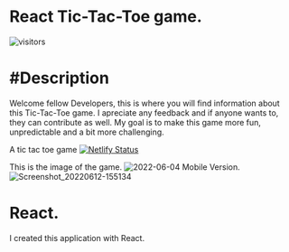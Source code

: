 # React Tic-Tac-Toe game.
![visitors](https://visitor-badge.glitch.me/badge?page_id=Bortiz1993.id)

# #Description
Welcome fellow Developers, this is where you will find information about this Tic-Tac-Toe game. I apreciate any feedback and if anyone wants to, they can contribute as well. My goal is to make this game more fun, unpredictable and a bit more challenging.

A tic tac toe game
[![Netlify Status](https://api.netlify.com/api/v1/badges/974dbc81-0352-4a1e-9884-7835fcf83157/deploy-status)](https://app.netlify.com/sites/strong-nasturtium-0246a0/deploys)

This is the image of the game.
![2022-06-04](https://user-images.githubusercontent.com/77209112/171989373-92469f35-fce9-4886-82c4-51c7b3a5d2f5.png)
Mobile Version.
![Screenshot_20220612-155134](https://user-images.githubusercontent.com/77209112/173253833-9211efa2-171b-4987-a5ad-8af8ba1cb589.png)

# React.
I created this application with React.


